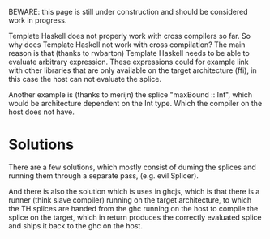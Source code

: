 
BEWARE: this page is still under construction and should be considered work in progress.



Template Haskell does not properly work with cross compilers so far.  So why does Template Haskell not work with cross compilation?  The
main reason is that (thanks to rwbarton) Template Haskell needs to be able to evaluate arbitrary expression.  These expressions could for
example link with other libraries that are only available on the target architecture (ffi), in this case the host can not evaluate the splice.



Another example is (thanks to merijn) the splice "maxBound :: Int", which would be architecture dependent on the Int type. Which the compiler
on the host does not have.


# Solutions



There are a few solutions, which mostly consist of duming the splices and running them through a separate pass, (e.g. evil Splicer).



And there is also the solution which is uses in ghcjs, which is that there is a runner (think slave compiler) running on the target architecture,
to which the TH splices are handed from the ghc running on the host to compile the splice on the target, which in return produces the
correctly evaluated splice and ships it back to the ghc on the host.


